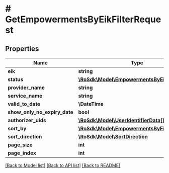 # # GetEmpowermentsByEikFilterRequest

## Properties

Name | Type | Description | Notes
------------ | ------------- | ------------- | -------------
**eik** | **string** |  | [optional]
**status** | [**\RoSdk\Model\EmpowermentsByEikFilterStatus**](EmpowermentsByEikFilterStatus.md) |  | [optional]
**provider_name** | **string** |  | [optional]
**service_name** | **string** |  | [optional]
**valid_to_date** | **\DateTime** |  | [optional]
**show_only_no_expiry_date** | **bool** |  | [optional]
**authorizer_uids** | [**\RoSdk\Model\UserIdentifierData[]**](UserIdentifierData.md) |  | [optional]
**sort_by** | [**\RoSdk\Model\EmpowermentsByEikSortBy**](EmpowermentsByEikSortBy.md) |  | [optional]
**sort_direction** | [**\RoSdk\Model\SortDirection**](SortDirection.md) |  | [optional]
**page_size** | **int** |  | [optional]
**page_index** | **int** |  | [optional]

[[Back to Model list]](../../README.md#models) [[Back to API list]](../../README.md#endpoints) [[Back to README]](../../README.md)
